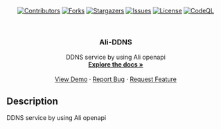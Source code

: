 <div id="top"></div>

<!-- PROJECT SHIELDS -->
<p align="center">
<a href="https://github.com/hominsu/Ali-DDNS/graphs/contributors"><img src="https://img.shields.io/github/contributors/hominsu/XFileCrypt.svg?style=for-the-badge" alt="Contributors"></a>
<a href="https://github.com/hominsu/Ali-DDNS/network/members"><img src="https://img.shields.io/github/forks/hominsu/Ali-DDNS.svg?style=for-the-badge" alt="Forks"></a>
<a href="https://github.com/hominsu/Ali-DDNS/stargazers"><img src="https://img.shields.io/github/stars/hominsu/Ali-DDNS.svg?style=for-the-badge" alt="Stargazers"></a>
<a href="https://github.com/hominsu/Ali-DDNS/issues"><img src="https://img.shields.io/github/issues/hominsu/Ali-DDNS.svg?style=for-the-badge" alt="Issues"></a>
<a href="https://github.com/hominsu/Ali-DDNS/blob/master/LICENSE"><img src="https://img.shields.io/github/license/hominsu/Ali-DDNS.svg?style=for-the-badge" alt="License"></a>
<a href="https://github.com/hominsu/Ali-DDNS/actions/workflows/code_ql_analysis.yml"><img src="https://img.shields.io/github/workflow/status/hominsu/Ali-DDNS/CodeQL%20Analysis?style=for-the-badge" alt="CodeQL"></a>
</p>


<!-- PROJECT LOGO -->
<br />
<div align="center">
<!--   <a href="https://github.com/hominsu/Ali-DDNS">
    <img src="images/logo.png" alt="Logo" width="80" height="80">
  </a> -->

<h3 align="center">Ali-DDNS</h3>

  <p align="center">
    DDNS service by using Ali openapi
    <br />
    <a href="https://github.com/hominsu/Ali-DDNS"><strong>Explore the docs »</strong></a>
    <br />
    <br />
    <a href="https://github.com/hominsu/Ali-DDNS">View Demo</a>
    ·
    <a href="https://github.com/hominsu/Ali-DDNS/issues">Report Bug</a>
    ·
    <a href="https://github.com/hominsu/Ali-DDNS/issues">Request Feature</a>
  </p>
</div>

## Description

DDNS service by using Ali openapi

